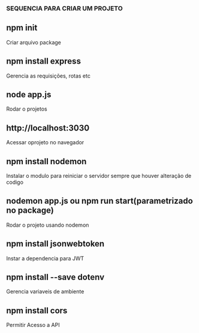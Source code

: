 ### SEQUENCIA PARA CRIAR UM PROJETO

## npm init
Criar arquivo package

## npm install express
Gerencia as requisições, rotas  etc

## node app.js
Rodar o projetos

## http://localhost:3030
Acessar oprojeto no navegador


## npm install nodemon 
Instalar o modulo para reiniciar o servidor sempre que houver alteração de codigo

## nodemon app.js ou npm run start(parametrizado no package)
Rodar o projeto usando nodemon

## npm install jsonwebtoken
Instar a dependencia para JWT

## npm install --save dotenv
Gerencia variaveis de ambiente

## npm install cors
Permitir Acesso a API